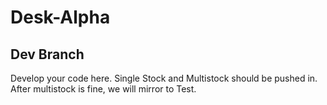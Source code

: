 # Desk-Alpha

## Dev Branch

Develop your code here. Single Stock and Multistock should be pushed in. After multistock is fine, we will mirror to Test.
